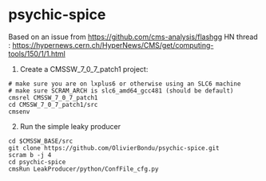 psychic-spice
=============

Based on an issue from https://github.com/cms-analysis/flashgg
HN thread : https://hypernews.cern.ch/HyperNews/CMS/get/computing-tools/150/1/1.html

1. Create a CMSSW_7_0_7_patch1 project:
 ```
 # make sure you are on lxplus6 or otherwise using an SLC6 machine
 # make sure SCRAM_ARCH is slc6_amd64_gcc481 (should be default)
 cmsrel CMSSW_7_0_7_patch1
 cd CMSSW_7_0_7_patch1/src
 cmsenv
 ```
 
 2. Run the simple leaky producer 
 ```
 cd $CMSSW_BASE/src
 git clone https://github.com/OlivierBondu/psychic-spice.git
 scram b -j 4
 cd psychic-spice
 cmsRun LeakProducer/python/ConfFile_cfg.py
 ```
